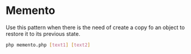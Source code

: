 # Memento

Use this pattern when there is the need of create a copy fo an object
to restore it to its previous state.

```bash
php memento.php [text1] [text2]
```